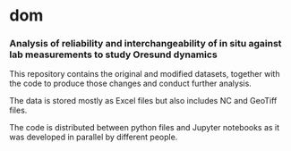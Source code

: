 # dom
### Analysis of reliability and interchangeability of in situ against lab measurements to study Oresund dynamics



This repository contains the original and modified datasets, together with the code to produce those changes and conduct further analysis.

The data is stored mostly as Excel files but also includes NC and GeoTiff files.

The code is distributed between python files and Jupyter notebooks as it was developed in parallel by different people.
